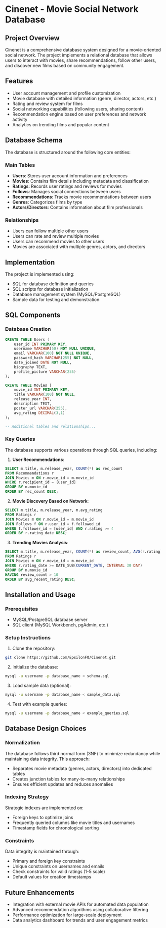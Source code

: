 # Cinenet - Movie Social Network Database

## Project Overview
Cinenet is a comprehensive database system designed for a movie-oriented social network. The project implements a relational database that allows users to interact with movies, share recommendations, follow other users, and discover new films based on community engagement.

## Features
- User account management and profile customization
- Movie database with detailed information (genre, director, actors, etc.)
- Rating and review system for films
- Social networking capabilities (following users, sharing content)
- Recommendation engine based on user preferences and network activity
- Analytics on trending films and popular content

## Database Schema
The database is structured around the following core entities:

### Main Tables
- **Users**: Stores user account information and preferences
- **Movies**: Contains film details including metadata and classification
- **Ratings**: Records user ratings and reviews for movies
- **Follows**: Manages social connections between users
- **Recommendations**: Tracks movie recommendations between users
- **Genres**: Categorizes films by type
- **Actors/Directors**: Contains information about film professionals

### Relationships
- Users can follow multiple other users
- Users can rate and review multiple movies
- Users can recommend movies to other users
- Movies are associated with multiple genres, actors, and directors

## Implementation
The project is implemented using:
- SQL for database definition and queries
- SQL scripts for database initialization
- Database management system (MySQL/PostgreSQL)
- Sample data for testing and demonstration

## SQL Components

### Database Creation
```sql
CREATE TABLE Users (
    user_id INT PRIMARY KEY,
    username VARCHAR(50) NOT NULL UNIQUE,
    email VARCHAR(100) NOT NULL UNIQUE,
    password_hash VARCHAR(255) NOT NULL,
    date_joined DATE NOT NULL,
    biography TEXT,
    profile_picture VARCHAR(255)
);

CREATE TABLE Movies (
    movie_id INT PRIMARY KEY,
    title VARCHAR(100) NOT NULL,
    release_year INT,
    description TEXT,
    poster_url VARCHAR(255),
    avg_rating DECIMAL(3,1)
);

-- Additional tables and relationships...
```

### Key Queries
The database supports various operations through SQL queries, including:

1. **User Recommendations**:
```sql
SELECT m.title, m.release_year, COUNT(*) as rec_count
FROM Recommendations r
JOIN Movies m ON r.movie_id = m.movie_id
WHERE r.recipient_id = [user_id]
GROUP BY m.movie_id
ORDER BY rec_count DESC;
```

2. **Movie Discovery Based on Network**:
```sql
SELECT m.title, m.release_year, m.avg_rating
FROM Ratings r
JOIN Movies m ON r.movie_id = m.movie_id
JOIN Follows f ON r.user_id = f.followed_id
WHERE f.follower_id = [user_id] AND r.rating >= 4
ORDER BY r.rating_date DESC;
```

3. **Trending Movies Analysis**:
```sql
SELECT m.title, m.release_year, COUNT(*) as review_count, AVG(r.rating) as avg_recent_rating
FROM Ratings r
JOIN Movies m ON r.movie_id = m.movie_id
WHERE r.rating_date >= DATE_SUB(CURRENT_DATE, INTERVAL 30 DAY)
GROUP BY m.movie_id
HAVING review_count > 10
ORDER BY avg_recent_rating DESC;
```

## Installation and Usage

### Prerequisites
- MySQL/PostgreSQL database server
- SQL client (MySQL Workbench, pgAdmin, etc.)

### Setup Instructions
1. Clone the repository:
```bash
git clone https://github.com/EpsilonFO/Cinenet.git
```

2. Initialize the database:
```bash
mysql -u username -p database_name < schema.sql
```

3. Load sample data (optional):
```bash
mysql -u username -p database_name < sample_data.sql
```

4. Test with example queries:
```bash
mysql -u username -p database_name < example_queries.sql
```

## Database Design Choices

### Normalization
The database follows third normal form (3NF) to minimize redundancy while maintaining data integrity. This approach:
- Separates movie metadata (genres, actors, directors) into dedicated tables
- Creates junction tables for many-to-many relationships
- Ensures efficient updates and reduces anomalies

### Indexing Strategy
Strategic indexes are implemented on:
- Foreign keys to optimize joins
- Frequently queried columns like movie titles and usernames
- Timestamp fields for chronological sorting

### Constraints
Data integrity is maintained through:
- Primary and foreign key constraints
- Unique constraints on usernames and emails
- Check constraints for valid ratings (1-5 scale)
- Default values for creation timestamps

## Future Enhancements
- Integration with external movie APIs for automated data population
- Advanced recommendation algorithms using collaborative filtering
- Performance optimization for large-scale deployment
- Data analytics dashboard for trends and user engagement metrics
